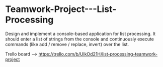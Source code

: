 # Teamwork-Project---List-Processing
Design and implement a console-based application for list processing. It should enter a list of strings from the console and continuously execute commands (like add / remove / replace, invert) over the list.

Trello board --> https://trello.com/b/UlkOd21H/list-processing-teamwork-project
